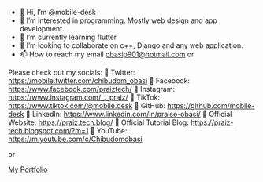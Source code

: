 - 👋 Hi, I’m @mobile-desk
- 👀 I’m interested in programming. Mostly web design and app development.
- 🌱 I’m currently learning flutter
- 💞️ I’m looking to collaborate on c++, Django and any web application.
- 📫 How to reach my email obasip901@hotmail.com 
or

Please check out my socials:
🖤 Twitter: https://mobile.twitter.com/chibudom_obasi
🖤 Facebook: https://www.facebook.com/praiztech/
🖤 Instagram: https://www.instagram.com/_._praiz/
🖤 TikTok: https://www.tiktok.com/@mobile.desk
🖤 GitHub: https://github.com/mobile-desk
🖤 LinkedIn: https://www.linkedin.com/in/praise-obasi/
🖤 Official Website: https://praiz.tech.blog/
🖤 Official Tutorial Blog: https://praiz-tech.blogspot.com/?m=1
🖤 YouTube: https://m.youtube.com/c/Chibudomobasi

or

[My Portfolio](https://journeygenius.pythonanywhere.com/)

<!---
mobile-desk/mobile-desk is a ✨ special ✨ repository because its `README.md` (this file) appears on your GitHub profile.
You can click the Preview link to take a look at your changes.
--->
